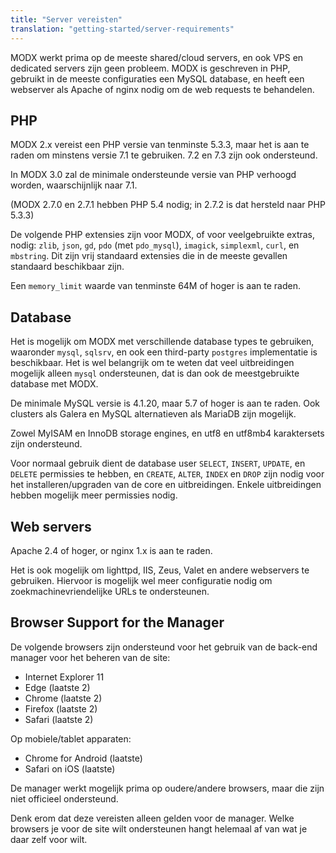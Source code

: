 ```yaml
---
title: "Server vereisten"
translation: "getting-started/server-requirements"
---
```


MODX werkt prima op de meeste shared/cloud servers, en ook VPS en dedicated servers zijn geen probleem. MODX is geschreven in PHP, gebruikt in de meeste configuraties een MySQL database, en heeft een webserver als Apache of nginx nodig om de web requests te behandelen.

## PHP

MODX 2.x vereist een PHP versie van tenminste 5.3.3, maar het is aan te raden om minstens versie 7.1 te gebruiken. 7.2 en 7.3 zijn ook ondersteund.

In MODX 3.0 zal de minimale ondersteunde versie van PHP verhoogd worden, waarschijnlijk naar 7.1.

(MODX 2.7.0 en 2.7.1 hebben PHP 5.4 nodig; in 2.7.2 is dat hersteld naar PHP 5.3.3)

De volgende PHP extensies zijn voor MODX, of voor veelgebruikte extras, nodig: `zlib`, `json`, `gd`, `pdo` (met `pdo_mysql`), `imagick`, `simplexml`, `curl`, en `mbstring`. Dit zijn vrij standaard extensies die in de meeste gevallen standaard beschikbaar zijn.

Een `memory_limit` waarde van tenminste 64M of hoger is aan te raden.

## Database

Het is mogelijk om MODX met verschillende database types te gebruiken, waaronder `mysql`, `sqlsrv`, en ook een third-party `postgres` implementatie is beschikbaar. Het is wel belangrijk om te weten dat veel uitbreidingen mogelijk alleen `mysql` ondersteunen, dat is dan ook de meestgebruikte database met MODX.

De minimale MySQL versie is 4.1.20, maar 5.7 of hoger is aan te raden. Ook clusters als Galera en MySQL alternatieven als MariaDB zijn mogelijk. 

Zowel MyISAM en InnoDB storage engines, en utf8 en utf8mb4 karaktersets zijn ondersteund.

Voor normaal gebruik dient de database user `SELECT`, `INSERT`, `UPDATE`, en `DELETE` permissies te hebben, en `CREATE`, `ALTER`, `INDEX` en `DROP` zijn nodig voor het installeren/upgraden van de core en uitbreidingen. Enkele uitbreidingen hebben mogelijk meer permissies nodig.

## Web servers

Apache 2.4 of hoger, or nginx 1.x is aan te raden.

Het is ook mogelijk om lighttpd, IIS, Zeus, Valet en andere webservers te gebruiken. Hiervoor is mogelijk wel meer configuratie nodig om zoekmachinevriendelijke URLs te ondersteunen.

## Browser Support for the Manager

De volgende browsers zijn ondersteund voor het gebruik van de back-end manager voor het beheren van de site:

- Internet Explorer 11
- Edge (laatste 2)
- Chrome (laatste 2)
- Firefox (laatste 2)
- Safari (laatste 2)

Op mobiele/tablet apparaten:

- Chrome for Android (laatste)
- Safari on iOS (laatste)

De manager werkt mogelijk prima op oudere/andere browsers, maar die zijn niet officieel ondersteund.

Denk erom dat deze vereisten alleen gelden voor de manager. Welke browsers je voor de site wilt ondersteunen hangt helemaal af van wat je daar zelf voor wilt.
